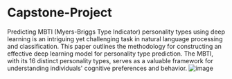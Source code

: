 # Capstone-Project
Predicting MBTI (Myers-Briggs Type Indicator) personality types using deep learning is an intriguing yet challenging task in natural language processing and classification. This paper outlines the methodology for constructing an effective deep learning model for personality type prediction. The MBTI, with its 16 distinct personality types, serves as a valuable framework for understanding individuals' cognitive preferences and behavior.
![image](https://github.com/9676Pranay/Capstone-Project/assets/86717086/e7c9708c-86a9-488b-8dcd-be0e5611d807)
